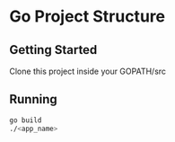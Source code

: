 Go Project Structure
=====

Getting Started
-----
Clone this project inside your GOPATH/src

Running
-----
```sh
go build
./<app_name>
```
